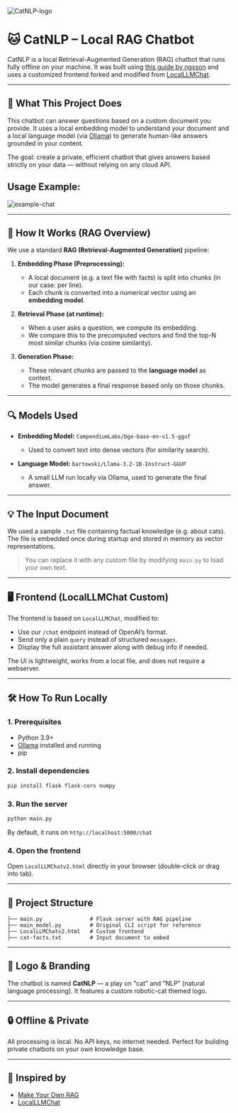 ![CatNLP-logo](https://github.com/user-attachments/assets/f60ff8fd-c8a8-4188-9098-ed7770ea6fbf)

# 🐱 CatNLP – Local RAG Chatbot

CatNLP is a local Retrieval-Augmented Generation (RAG) chatbot that runs fully offline on your machine. It was built using [this guide by ngxson](https://huggingface.co/blog/ngxson/make-your-own-rag) and uses a customized frontend forked and modified from [LocalLLMChat](https://github.com/dmeldrum6/LocalLLMChat).

---

## 🚀 What This Project Does
This chatbot can answer questions based on a custom document you provide. It uses a local embedding model to understand your document and a local language model (via [Ollama](https://ollama.com/)) to generate human-like answers grounded in your content.

The goal: create a private, efficient chatbot that gives answers based strictly on your data — without relying on any cloud API.

## Usage Example:

![example-chat](https://github.com/user-attachments/assets/a7bd801b-d4b4-43a5-b574-d0d879dce4ed)


---

## 🧠 How It Works (RAG Overview)

We use a standard **RAG (Retrieval-Augmented Generation)** pipeline:

1. **Embedding Phase (Preprocessing):**
   - A local document (e.g. a text file with facts) is split into chunks (in our case: per line).
   - Each chunk is converted into a numerical vector using an **embedding model**.

2. **Retrieval Phase (at runtime):**
   - When a user asks a question, we compute its embedding.
   - We compare this to the precomputed vectors and find the top-N most similar chunks (via cosine similarity).

3. **Generation Phase:**
   - These relevant chunks are passed to the **language model** as context.
   - The model generates a final response based only on those chunks.

---

## 🔍 Models Used
- **Embedding Model:** `CompendiumLabs/bge-base-en-v1.5-gguf`
  - Used to convert text into dense vectors (for similarity search).

- **Language Model:** `bartowski/Llama-3.2-1B-Instruct-GGUF`
  - A small LLM run locally via Ollama, used to generate the final answer.

---

## 💡 The Input Document
We used a sample `.txt` file containing factual knowledge (e.g. about cats). The file is embedded once during startup and stored in memory as vector representations. 

> You can replace it with any custom file by modifying `main.py` to load your own text.

---

## 🖥️ Frontend (LocalLLMChat Custom)
The frontend is based on `LocalLLMChat`, modified to:
- Use our `/chat` endpoint instead of OpenAI’s format.
- Send only a plain `query` instead of structured `messages`.
- Display the full assistant answer along with debug info if needed.

The UI is lightweight, works from a local file, and does not require a webserver.

---

## 🛠️ How To Run Locally

### 1. Prerequisites
- Python 3.9+
- [Ollama](https://ollama.com) installed and running
- pip

### 2. Install dependencies
```bash
pip install flask flask-cors numpy
```

### 3. Run the server
```bash
python main.py
```
By default, it runs on `http://localhost:5000/chat`

### 4. Open the frontend
Open `LocalLLMChatv2.html` directly in your browser (double-click or drag into tab).

---

## 📂 Project Structure
```
├── main.py               # Flask server with RAG pipeline
├── main_model.py         # Original CLI script for reference
├── LocalLLMChatv2.html   # Custom frontend
├── cat-facts.txt         # Input document to embed
```

---

## 🐾 Logo & Branding
The chatbot is named **CatNLP** — a play on "cat" and "NLP" (natural language processing). It features a custom robotic-cat themed logo.

---

## 🔒 Offline & Private
All processing is local. No API keys, no internet needed.
Perfect for building private chatbots on your own knowledge base.

---

## 📌 Inspired by
- [Make Your Own RAG](https://huggingface.co/blog/ngxson/make-your-own-rag)
- [LocalLLMChat](https://github.com/dmeldrum6/LocalLLMChat)
